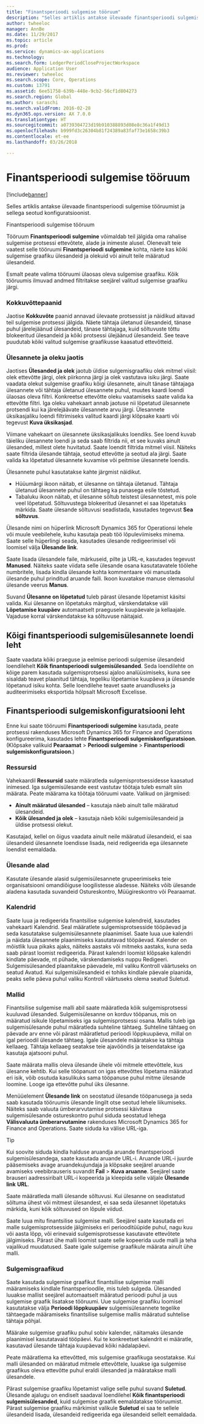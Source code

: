 ```yaml
---
title: "Finantsperioodi sulgemise tööruum"
description: "Selles artiklis antakse ülevaade finantsperioodi sulgemise tööruumist ja sellega seotud konfiguratsioonist."
author: twheeloc
manager: AnnBe
ms.date: 11/29/2017
ms.topic: article
ms.prod: 
ms.service: dynamics-ax-applications
ms.technology: 
ms.search.form: LedgerPeriodCloseProjectWorkspace
audience: Application User
ms.reviewer: twheeloc
ms.search.scope: Core, Operations
ms.custom: 13791
ms.assetid: 6ee51758-639b-448e-9cb2-56cf1d804273
ms.search.region: Global
ms.author: saraschi
ms.search.validFrom: 2016-02-28
ms.dyn365.ops.version: AX 7.0.0
ms.translationtype: HT
ms.sourcegitcommit: a0739304723d19b910388893d08e8c36a1f49d13
ms.openlocfilehash: b999fd3c26304b81f24389a83faf73e1658c39b3
ms.contentlocale: et-ee
ms.lasthandoff: 03/26/2018

---
```


# <a name="financial-period-close-workspace"></a>Finantsperioodi sulgemise tööruum

[!include[banner](../includes/banner.md)]


Selles artiklis antakse ülevaade finantsperioodi sulgemise tööruumist ja sellega seotud konfiguratsioonist.

Finantsperioodi sulgemise tööruum

Tööruum **Finantsperioodi sulgemine** võimaldab teil jälgida oma rahalise sulgemise protsessi ettevõtete, alade ja inimeste alusel. Olenevalt teie vaatest selle tööruumi **Finantsperioodi sulgemine** kohta, näete kas kõiki sulgemise graafiku ülesandeid ja olekuid või ainult teile määratud ülesandeid. 

Esmalt peate valima tööruumi ülaosas oleva sulgemise graafiku. Kõik tööruumis ilmuvad andmed filtritakse seejärel valitud sulgemise graafiku järgi.

### <a name="summary-tiles"></a>Kokkuvõttepaanid

Jaotise **Kokkuvõte** paanid annavad ülevaate protsessist ja näidikud aitavad teil sulgemise protsessi jälgida. Näete tähtaja ületanud ülesandeid, tänase puhul järelejäänud ülesandeid, tänase tähtajaga, kuid sõltuvuste tõttu blokeeritud ülesandeid ja kõiki protsessi ülejäänud ülesandeid. See teave puudutab kõiki valitud sulgemise graafikusse kaasatud ettevõtteid.

### <a name="tasks-and-status-section"></a>Ülesannete ja oleku jaotis

Jaotises **Ülesanded ja olek** jaotub üldise sulgemisgraafiku olek mitmel viisil: olek ettevõtte järgi, olek piirkonna järgi ja olek vastutava isiku järgi. Saate vaadata olekut sulgemise graafiku kõigi ülesannete, ainult tänase tähtajaga ülesannete või tähtaja ületanud ülesannete puhul, muutes kaardi loendi ülaosas oleva filtri. Konkreetse ettevõtte oleku vaatamiseks saate valida ka ettevõtte filtri. Iga oleku vahekaart annab jaotuse nii lõpetatud ülesannete protsendi kui ka järelejäävate ülesannete arvu järgi. Ülesannete üksikasjaliku loendi filtrimiseks valitud kaardi järgi klõpsake kaarti või tegevust **Kuva üksikasjad**. 

Viimane vahekaart on ülesannete üksikasjalikuks loendiks. See loend kuvab täieliku ülesannete loendi ja seda saab filtrida nii, et see kuvaks ainult ülesanded, millest olete huvitatud. Saate loendit filtrida mitmel viisil. Näiteks saate filtrida ülesande tähtaja, seotud ettevõtte ja seotud ala järgi. Saate valida ka lõpetatud ülesannete kuvamise või peitmise ülesannete loendis. 

Ülesannete puhul kasutatakse kahte järgmist näidikut.

-   Hüüumärgi ikoon näitab, et ülesanne on tähtaja ületanud. Tähtaja ületanud ülesannete puhul on tähtaeg ka punasega esile tõstetud.
-   Tabaluku ikoon näitab, et ülesanne sõltub teistest ülesannetest, mis pole veel lõpetatud. Sõltuvustega blokeeritud ülesannet ei saa lõpetatuks märkida. Saate ülesande sõltuvusi seadistada, kasutades tegevust **Sea sõltuvus**.

Ülesande nimi on hüperlink Microsoft Dynamics 365 for Operationsi lehele või muule veebilehele, kuhu kasutaja peab töö lõpuleviimiseks minema. Saate selle hüperlingi seada, kasutades ülesande redigeerimisel või loomisel välja **Ülesande link**. 

Saate lisada ülesandele faile, märkuseid, pilte ja URL-e, kasutades tegevust **Manused**. Näiteks saate viidata selle ülesande osana kasutatavatele töölehe numbritele, lisada kindla ülesande kohta kommentaare või manustada ülesande puhul prinditud aruande faili. Ikoon kuvatakse manuse olemasolul ülesande veerus **Manus**. 

Suvand **Ülesanne on lõpetatud** tuleb pärast ülesande lõpetamist käsitsi valida. Kui ülesanne on lõpetatuks märgitud, värskendatakse väli **Lõpetamise kuupäev** automaatselt praegusele kuupäevale ja kellaajale. Vajaduse korral värskendatakse ka sõltuvuse näitajaid.

## <a name="all-financial-period-close-tasks-list-page"></a>Kõigi finantsperioodi sulgemisülesannete loendi leht
Saate vaadata kõiki praeguse ja eelmise perioodi sulgemise ülesandeid loendilehelt **Kõik finantsperioodi sulgemisülesanded**. Seda loendilehte on kõige parem kasutada sulgemisprotsessi ajaloo analüüsimiseks, kuna see sisaldab teavet plaanitud tähtaja, tegeliku lõpetamise kuupäeva ja ülesande lõpetanud isiku kohta. Selle loendilehe teavet saate aruandluseks ja auditeerimiseks eksportida hõlpsalt Microsoft Excelisse.

## <a name="financial-period-close-configuration-page"></a>Finantsperioodi sulgemiskonfiguratsiooni leht
Enne kui saate tööruumi **Finantsperioodi sulgemine** kasutada, peate protsessi rakenduses Microsoft Dynamics 365 for Finance and Operations konfigureerima, kasutades lehte **Finantsperioodi sulgemiskonfiguratsioon**. (Klõpsake valikuid **Pearaamat** &gt; **Perioodi sulgemine** &gt; **Finantsperioodi sulgemiskonfiguratsioon**.)

### <a name="resources"></a>Ressursid

Vahekaardil **Ressursid** saate määratleda sulgemisprotsessidesse kaasatud inimesed. Iga sulgemisülesande eest vastutav töötaja tuleb esmalt siin määrata. Peate määrama ka töötaja tööruumi vaate. Valikud on järgmised:

-   **Ainult määratud ülesanded** – kasutaja näeb ainult talle määratud ülesandeid.
-   **Kõik ülesanded ja olek** – kasutaja näeb kõiki sulgemisülesandeid ja üldise protsessi olekut.

Kasutajad, kellel on õigus vaadata ainult neile määratud ülesandeid, ei saa ülesandeid ülesannete loendisse lisada, neid redigeerida ega ülesannete loendist eemaldada.

### <a name="task-areas"></a>Ülesande alad

Kasutate ülesande alasid sulgemisülesannete grupeerimiseks teie organisatsiooni omandiõiguse loogilistesse aladesse. Näiteks võib ülesande aladena kasutada suvandeid Ostureskontro, Müügireskontro või Pearaamat.

### <a name="calendars"></a>Kalendrid

Saate luua ja redigeerida finantsilise sulgemise kalendreid, kasutades vahekaarti Kalendrid. Seal määratlete sulgemisprotsesside tööpäevad ja seda kasutatakse sulgemisülesannete plaanimisel.  Saate luua uue kalendri ja näidata ülesannete plaanimiseks kasutatavad tööpäevad.  Kalender on mõistlik luua pikaks ajaks, näiteks aastaks või mitmeks aastaks, kuna seda saab pärast loomist redigeerida.  Pärast kalendri loomist klõpsake kalendri kindlate päevade, nt pühade, värskendamiseks nuppu Redigeeri.  Sulgemisülesanded plaanitakse päevadele, mil valiku Kontroll väärtuseks on seatud Avatud.  Kui sulgemisülesandeid ei tohiks kindlale päevale plaanida, peaks selle päeva puhul valiku Kontroll väärtuseks olema seatud Suletud.

### <a name="templates"></a>Mallid

Finantsilise sulgemise malli abil saate määratleda kõik sulgemisprotsessi kuuluvad ülesanded. Sulgemisülesanne on korduv tööpanus, mis on määratud isikule lõpetamiseks iga sulgemisprotsessi osana. Mallis tuleb iga sulgemisülesande puhul määratleda suhteline tähtaeg. Suhteline tähtaeg on päevade arv enne või pärast määratletud perioodi lõppkuupäeva, millal on igal perioodil ülesande tähtaeg. Igale ülesandele määratakse ka tähtaja kellaaeg. Tähtaja kellaaeg seatakse teie ajavööndis ja teisendatakse iga kasutaja ajatsooni puhul. 

Saate määrata mallis oleva ülesande ühele või mitmele ettevõttele, kus ülesanne kehtib. Kui selle tööpanust on igas ettevõttes lõpetama määratud eri isik, võib osutuda kasulikuks sama tööpanuse puhul mitme ülesande loomine. Looge iga ettevõtte puhul üks ülesanne. 

Menüüelement **Ülesande link** on seostatud ülesande tööpanusega ja seda saab kasutada tööruumis ülesande lingilt otse seotud lehele liikumiseks. Näiteks saab valuuta ümberarvutamise protsessi käivitava sulgemisülesande ostureskontro puhul siduda seostatud lehega **Välisvaluuta ümberarvutamine** rakenduses Microsoft Dynamics 365 for Finance and Operations. Saate siduda ka välise URL-iga. 

> [!TIP]
> Kui soovite siduda kindla halduse aruandja aruande finantsperioodi sulgemisülesandega, saate kasutada aruande URL-i. Aruande URL-i juurde pääsemiseks avage aruandekujundaja ja klõpsake seejärel aruande avamiseks veebibrauseris suvandit **Fail** &gt; **Kuva aruanne**. Seejärel saate brauseri aadressiribalt URL-i kopeerida ja kleepida selle väljale **Ülesande link** **URL**. 

Saate määratleda malli ülesande sõltuvusi. Kui ülesanne on seadistatud sõltuma ühest või mitmest ülesandest, ei saa seda ülesannet lõpetatuks märkida, kuni kõik sõltuvused on lõpule viidud. 

Saate luua mitu finantsilise sulgemise malli. Seejärel saate kasutada eri malle sulgemisprotsesside jälgimiseks eri periooditüüpide puhul, nagu kuu või aasta lõpp, või erinevaid sulgemisprotsesse kasutavate ettevõtete jälgimiseks. Pärast ühe malli loomist saate selle kopeerida uude malli ja teha vajalikud muudatused. Saate igale sulgemise graafikule määrata ainult ühe malli.

### <a name="closing-schedules"></a>Sulgemisgraafikud

Saate kasutada sulgemise graafikut finantsilise sulgemise malli määramiseks kindlale finantsperioodile, mis tuleb sulgeda. Ülesanded luuakse mallist seejärel automaatselt määratud perioodi puhul ja uus sulgemise graafik lisatakse tööruumi. Uue sulgemise graafiku loomisel kasutatakse välja **Perioodi lõppkuupäev** sulgemisülesannete tegelike tähtaegade määramiseks finantsilise sulgemise mallis määratud suhtelise tähtaja põhjal. 

Määrake sulgemise graafiku puhul sobiv kalender, näitamaks ülesande plaanimisel kasutatavaid tööpäevi. Kui te konkreetset kalendrit ei määratle, kasutavad ülesande tähtaja kuupäevad kõiki nädalapäevi. 

Peate määratlema ka ettevõtted, mis sulgemise graafikuga seostatakse. Kui malli ülesanded on määratud mitmele ettevõttele, luuakse iga sulgemise graafikus oleva ettevõtte puhul eraldi ülesanded ja määratakse malli ülesandele. 

Pärast sulgemise graafiku lõpetamist valige selle puhul suvand **Suletud**. Ülesande ajalugu on endiselt saadaval loendilehel **Kõik finantsperioodi sulgemisülesanded**, kuid sulgemise graafik eemaldatakse tööruumist. Pärast sulgemise graafiku märkimist valikule **Suletud** ei saa te sellele ülesandeid lisada, ülesandeid redigeerida ega ülesandeid sellelt eemaldada.





